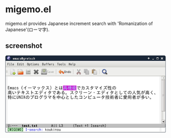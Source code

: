 # migemo.el

migemo.el provides Japanese increment search with 'Romanization of Japanese'(ローマ字).


## screenshot

![migemo-screenshot](images/migemo.png)
